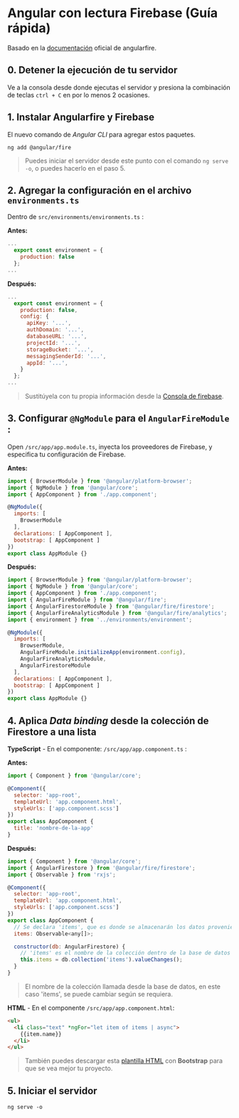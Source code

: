 # Angular con lectura Firebase (Guía rápida)

Basado en la [documentación](https://github.com/angular/angularfire/blob/master/docs/install-and-setup.md) oficial de angularfire.

## 0. Detener la ejecución de tu servidor

Ve a la consola desde donde ejecutas el servidor y presiona la combinación de teclas `ctrl + C` en por lo menos 2 ocasiones.

## 1. Instalar Angularfire y Firebase

El nuevo comando de *Angular CLI* para agregar estos paquetes.

``` shell
ng add @angular/fire
```

> Puedes iniciar el servidor desde este punto con el comando `ng serve -o`, o puedes hacerlo en el paso 5.

## 2. Agregar la configuración en el archivo `environments.ts`

Dentro de `src/environments/environments.ts` :

**Antes:**

``` jsx
...
  export const environment = {
    production: false
  };
...
```


**Después:**

``` jsx
...
  export const environment = {
    production: false,
    config: {
      apiKey: '...',
      authDomain: '...',
      databaseURL: '...',
      projectId: '...',
      storageBucket: '...',
      messagingSenderId: '...',
      appId: '...',
    }
  };
...
```

> Sustitúyela con tu propia información desde la [Consola de firebase](https://console.firebase.google.com/u/0).

## 3. Configurar `@NgModule` para el `AngularFireModule` :

Open `/src/app/app.module.ts`, inyecta los proveedores de Firebase, y especifica tu configuración de Firebase.

**Antes:**

``` jsx
import { BrowserModule } from '@angular/platform-browser';
import { NgModule } from '@angular/core';
import { AppComponent } from './app.component';

@NgModule({
  imports: [
    BrowserModule
  ],
  declarations: [ AppComponent ],
  bootstrap: [ AppComponent ]
})
export class AppModule {}
```

**Después:**

``` jsx
import { BrowserModule } from '@angular/platform-browser';
import { NgModule } from '@angular/core';
import { AppComponent } from './app.component';
import { AngularFireModule } from '@angular/fire';
import { AngularFirestoreModule } from '@angular/fire/firestore';
import { AngularFireAnalyticsModule } from '@angular/fire/analytics';
import { environment } from '../environments/environment';

@NgModule({
  imports: [
    BrowserModule,
    AngularFireModule.initializeApp(environment.config),
    AngularFireAnalyticsModule,
    AngularFirestoreModule
  ],
  declarations: [ AppComponent ],
  bootstrap: [ AppComponent ]
})
export class AppModule {}
```

## 4. Aplica *Data binding* desde la colección de Firestore a una lista

**TypeScript** - En el componente: `/src/app/app.component.ts` :

**Antes:**

``` jsx
import { Component } from '@angular/core';

@Component({
  selector: 'app-root',
  templateUrl: 'app.component.html',
  styleUrls: ['app.component.scss']
})
export class AppComponent {
  title: 'nombre-de-la-app'
}
```

**Después:**

``` jsx
import { Component } from '@angular/core';
import { AngularFirestore } from '@angular/fire/firestore';
import { Observable } from 'rxjs';

@Component({
  selector: 'app-root',
  templateUrl: 'app.component.html',
  styleUrls: ['app.component.scss']
})
export class AppComponent {
  // Se declara 'items', que es donde se almacenarán los datos provenientes de la Base de datos.
  items: Observable<any[]>;

  constructor(db: AngularFirestore) {
    // 'items' es el nombre de la colección dentro de la base de datos de Firestore (no confundir con la variable 'this.items').
    this.items = db.collection('items').valueChanges();
  }
}
```

>El nombre de la colección llamada desde la base de datos, en este caso 'items', se puede cambiar según se requiera.

**HTML** - En el componente `/src/app/app.component.html`:

``` html
<ul>
  <li class="text" *ngFor="let item of items | async">
    {{item.name}}
  </li>
</ul>
```

>También puedes descargar esta [plantilla HTML](https://github.com/RichGlz/AnguBase-project/blob/master/src/app/app.component.html) con **Bootstrap** para que se vea mejor tu proyecto.

## 5. Iniciar el servidor

``` shell
ng serve -o
```
